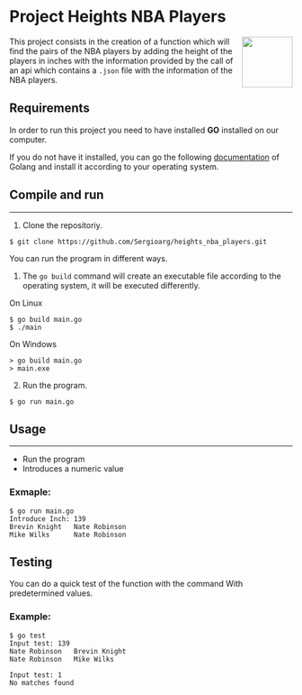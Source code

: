 # Project Heights NBA Players

<p>
	<img align="right" src="https://play-lh.googleusercontent.com/I6Jz9nEZq-8jBPn2bmjywWLXLZ7GMn2WR64x9w1xQm8H5Isd1rhaQ4NDsp3jVUhLPFI" width="90" height="90">
	This project consists in the creation of a function which will find the pairs of the NBA players by adding the height of the players in inches with the information provided by the call of an api which contains a <code>.json</code> file with the information of the NBA players.
</p>

## Requirements

In order to run this project you need to have installed <strong>GO</strong> installed on our computer.

If you do not have it installed, you can go the following <a href="https://golang.org/doc/install">documentation</a> of Golang and install it according to your operating system.

## Compile and run

---

1. Clone the repositoriy.

```
$ git clone https://github.com/Sergioarg/heights_nba_players.git
```

You can run the program in different ways.

1. The `go build` command will create an executable file according to the operating system, it will be executed differently.

On Linux

```
$ go build main.go
$ ./main
```

On Windows

```
> go build main.go
> main.exe
```

2. Run the program.

```
$ go run main.go
```

## Usage
---

- Run the program
- Introduces a numeric value

### Exmaple:

```
$ go run main.go
Introduce Inch: 139
Brevin Knight   Nate Robinson
Mike Wilks      Nate Robinson
```

## Testing

You can do a quick test of the function with the command With predetermined values.

### Example:
```
$ go test
Input test: 139
Nate Robinson   Brevin Knight
Nate Robinson   Mike Wilks

Input test: 1
No matches found
```
